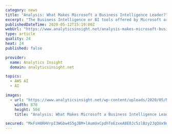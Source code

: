 ```yaml
---
category: news
title: "Analysis: What Makes Microsoft a Business Intelligence Leader?"
excerpt: "The Business Intelligence or BI tools offered by Microsoft are driving its potential success in highly competitive market. Power BI, Power BI Embedded, Azure Analysis Services and Azure Synapse Analytics are some of the significant BI platforms the company offers."
publishedDateTime: 2020-05-12T15:19:00Z
webUrl: "https://www.analyticsinsight.net/analysis-makes-microsoft-business-intelligence-pioneer/"
type: article
quality: 24
heat: 24
published: false

provider:
  name: Analytics Insight
  domain: analyticsinsight.net

topics:
  - AWS AI
  - AI

images:
  - url: "https://www.analyticsinsight.net/wp-content/uploads/2020/05/Microsoft.png"
    width: 878
    height: 504
    title: "Analysis: What Makes Microsoft a Business Intelligence Leader?"

secured: "MxFsH8RHVrpI3WGbw4S5gJBM+lAumUxCpdhToEzxeA8E0Jc5zlBzy2JqQUx9n5JC3ftQrlVhy6YXHEUxd+z8/vZKGIzC2U5BgC0fGQEsDSbTW17/YVICKqrXb7T53AYS2N1L9HvHFtpAggoYCTrMWkVPDMLDCPiPoKCuJXhCaSXjjYXRGa9ij7uaggAmxcGSrKgj1FkWudvoD5SKUpJT09L+6Wn8cO7t/34X0z+9ORdUNh4GgZZgj8hvIdOuoes5VoDfkvWjagX03vTwM61Sfa4DYwQaqSnu6TWj5ynH0qzxAPEygqclo6p2NVHoPxje;7jY5lPKYdgoYB9PSOjfkGA=="
---
```


